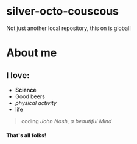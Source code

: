 # silver-octo-couscous
Not just another local repository, this on is global!
# About me
## I love:
* **Science**
* Good beers
* *physical activity*
* life

> coding <cite>John Nash, a beautiful Mind 

#### That's all folks! 

